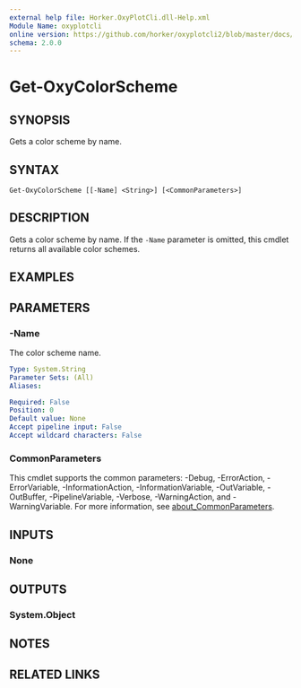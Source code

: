 ```yaml
---
external help file: Horker.OxyPlotCli.dll-Help.xml
Module Name: oxyplotcli
online version: https://github.com/horker/oxyplotcli2/blob/master/docs/cmdlets/Get-OxyColorScheme.md
schema: 2.0.0
---
```


# Get-OxyColorScheme

## SYNOPSIS
Gets a color scheme by name.

## SYNTAX

```
Get-OxyColorScheme [[-Name] <String>] [<CommonParameters>]
```

## DESCRIPTION
Gets a color scheme by name. If the `-Name` parameter is omitted, this cmdlet returns all available color schemes.

## EXAMPLES

## PARAMETERS

### -Name
The color scheme name.

```yaml
Type: System.String
Parameter Sets: (All)
Aliases:

Required: False
Position: 0
Default value: None
Accept pipeline input: False
Accept wildcard characters: False
```

### CommonParameters
This cmdlet supports the common parameters: -Debug, -ErrorAction, -ErrorVariable, -InformationAction, -InformationVariable, -OutVariable, -OutBuffer, -PipelineVariable, -Verbose, -WarningAction, and -WarningVariable. For more information, see [about_CommonParameters](http://go.microsoft.com/fwlink/?LinkID=113216).

## INPUTS

### None
## OUTPUTS

### System.Object
## NOTES

## RELATED LINKS
